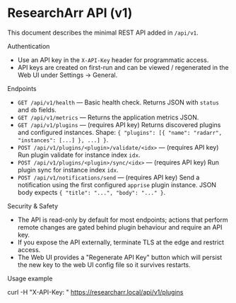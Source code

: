 # ResearchArr API (v1)

This document describes the minimal REST API added in `/api/v1`.

Authentication
- Use an API key in the `X-API-Key` header for programmatic access.
- API keys are created on first-run and can be viewed / regenerated in the
  Web UI under Settings → General.

Endpoints

- `GET /api/v1/health` — Basic health check. Returns JSON with `status` and `db` fields.
- `GET /api/v1/metrics` — Returns the application metrics JSON.
- `GET /api/v1/plugins` — (requires API key) Returns discovered plugins and configured instances. Shape: `{ "plugins": [{ "name": "radarr", "instances": [...] }, ...] }`.
- `POST /api/v1/plugins/<plugin>/validate/<idx>` — (requires API key) Run plugin validate for instance index `idx`.
- `POST /api/v1/plugins/<plugin>/sync/<idx>` — (requires API key) Run plugin sync for instance index `idx`.
- `POST /api/v1/notifications/send` — (requires API key) Send a notification using the first configured `apprise` plugin instance. JSON body expects `{ "title": "...", "body": "..." }`.

Security & Safety
- The API is read-only by default for most endpoints; actions that perform remote changes are gated behind plugin behaviour and require an API key.
- If you expose the API externally, terminate TLS at the edge and restrict access.
- The Web UI provides a "Regenerate API Key" button which will persist the new key to the web UI config file so it survives restarts.

Usage example

curl -H "X-API-Key: <your-key>" https://researcharr.local/api/v1/plugins
